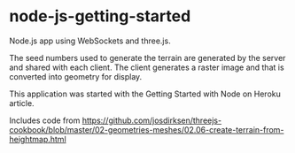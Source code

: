 # node-js-getting-started

Node.js app using WebSockets and three.js. 

The seed numbers used to generate the terrain are generated by the server and shared with each client. The client generates a raster image and that is converted into geometry for display.

This application was started with the Getting Started with Node on Heroku article.

Includes code from https://github.com/josdirksen/threejs-cookbook/blob/master/02-geometries-meshes/02.06-create-terrain-from-heightmap.html



